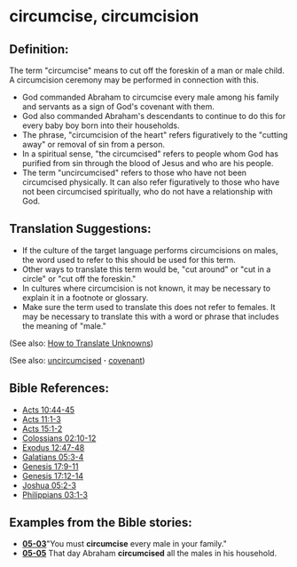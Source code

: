 # circumcise, circumcision #

## Definition: ##

The term "circumcise" means to cut off the foreskin of a man or male child. A circumcision ceremony may be performed in connection with this.

* God commanded Abraham to circumcise every male among his family and servants as a sign of God's covenant with them.
* God also commanded Abraham's descendants to continue to do this for every baby boy born into their households.
* The phrase, "circumcision of the heart" refers figuratively to the "cutting away" or removal of sin from a person.
* In a spiritual sense, "the circumcised" refers to people whom God has purified from sin through the blood of Jesus and who are his people.
* The term "uncircumcised" refers to those who have not been circumcised physically. It can also refer figuratively to those who have not been circumcised spiritually, who do not have a relationship with God.

## Translation Suggestions: ##

* If the culture of the target language performs circumcisions on males, the word used to refer to this should be used for this term.
* Other ways to translate this term would be, "cut around" or "cut in a circle" or "cut off the foreskin."
* In cultures where circumcision is not known, it may be necessary to explain it in a footnote or glossary.
* Make sure the term used to translate this does not refer to females. It may be necessary to translate this with a word or phrase that includes the meaning of "male."

(See also: [How to Translate Unknowns](https://git.door43.org/Door43/en-ta-translate-vol1/src/master/content/translate_unknown.md))

(See also: [uncircumcised](../kt/uncircumcised.md) **·** [covenant](../kt/covenant.md))

## Bible References: ##

* [Acts 10:44-45](https://door43.org/en/bible/notes/act/10/44)
* [Acts 11:1-3](https://door43.org/en/bible/notes/act/11/01)
* [Acts 15:1-2](https://door43.org/en/bible/notes/act/15/01)
* [Colossians 02:10-12](https://door43.org/en/bible/notes/col/02/10)
* [Exodus 12:47-48](https://door43.org/en/bible/notes/exo/12/47)
* [Galatians 05:3-4](https://door43.org/en/bible/notes/gal/05/03)
* [Genesis 17:9-11](https://door43.org/en/bible/notes/gen/17/09)
* [Genesis 17:12-14](https://door43.org/en/bible/notes/gen/17/12)
* [Joshua 05:2-3](https://door43.org/en/bible/notes/jos/05/02)
* [Philippians 03:1-3](https://door43.org/en/bible/notes/php/03/01)

## Examples from the Bible stories: ##

* __[05-03](https://door43.org/en/obs/notes/frames/05-03)__"You must __circumcise__  every male in your family."
* __[05-05](https://door43.org/en/obs/notes/frames/05-05)__ That day Abraham __circumcised__  all the males in his household.


